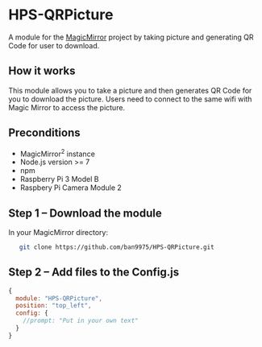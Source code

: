 # HPS-QRPicture
A module for the [MagicMirror](https://github.com/MichMich/MagicMirror) project by taking picture and generating QR Code for user to download.

## How it works
This module allows you to take a picture and then generates QR Code for you to download the picture.
Users need to connect to the same wifi with Magic Mirror to access the picture.

## Preconditions
* MagicMirror<sup>2</sup> instance
* Node.js version >= 7
* npm
* Raspberry Pi 3 Model B
* Raspbery Pi Camera Module 2

## Step 1 – Download the module
In your MagicMirror directory:

```bash cd modules
   git clone https://github.com/ban9975/HPS-QRPicture.git
```

## Step 2 – Add files to the Config.js
```javascript
{
  module: "HPS-QRPicture",
  position: "top_left",
  config: {
    //prompt: "Put in your own text"
  }
}
```
